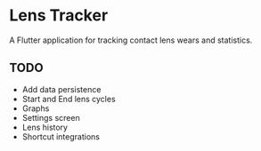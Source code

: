# Lens Tracker

A Flutter application for tracking contact lens wears and statistics.

## TODO

 - Add data persistence
 - Start and End lens cycles
 - Graphs
 - Settings screen
 - Lens history
 - Shortcut integrations

